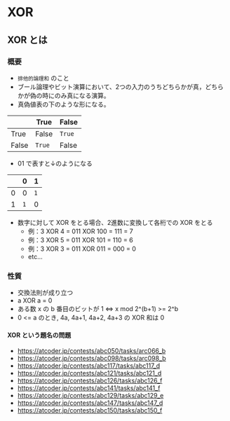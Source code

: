 # XOR

## XOR とは

### 概要

- `排他的論理和` のこと
- ブール論理やビット演算において、2つの入力のうちどちらかが真，どちらかが偽の時にのみ真になる演算。
- 真偽値表の下のような形になる。

|       | True   | False  |
| ----- | ------ | ------ |
| True  | False  | `True` |
| False | `True` | False  |

- 01 で表すと↓のようになる

|     | 0   | 1   |
| --- | --- | --- |
| 0   | 0   | `1` |
| 1   | `1` | 0   |

- 数字に対して XOR をとる場合、2進数に変換して各桁での XOR をとる
  - 例：3 XOR 4 = 011 XOR 100 = 111 = 7
  - 例：3 XOR 5 = 011 XOR 101 = 110 = 6
  - 例：3 XOR 3 = 011 XOR 011 = 000 = 0
  - etc...

### 性質

- 交換法則が成り立つ
- a XOR a = 0
- ある数 x の b 番目のビットが 1 <=> x mod 2^(b+1) >= 2^b
- 0 <= a のとき, 4a, 4a+1, 4a+2, 4a+3 の XOR 和は 0

#### XOR という題名の問題

- <https://atcoder.jp/contests/abc050/tasks/arc066_b>
- <https://atcoder.jp/contests/abc098/tasks/arc098_b>
- <https://atcoder.jp/contests/abc117/tasks/abc117_d>
- <https://atcoder.jp/contests/abc121/tasks/abc121_d>
- <https://atcoder.jp/contests/abc126/tasks/abc126_f>
- <https://atcoder.jp/contests/abc141/tasks/abc141_f>
- <https://atcoder.jp/contests/abc129/tasks/abc129_e>
- <https://atcoder.jp/contests/abc147/tasks/abc147_d>
- <https://atcoder.jp/contests/abc150/tasks/abc150_f>